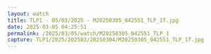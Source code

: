 ```yaml
---
layout: watch
title: TLP1 - 05/03/2025 - M20250305_042551_TLP_1T.jpg
date: 2025-03-05 04:25:51
permalink: /2025/03/05/watch/M20250305_042551_TLP_1
capture: TLP1/2025/202503/20250304/M20250305_042551_TLP_1T.jpg
---
```

